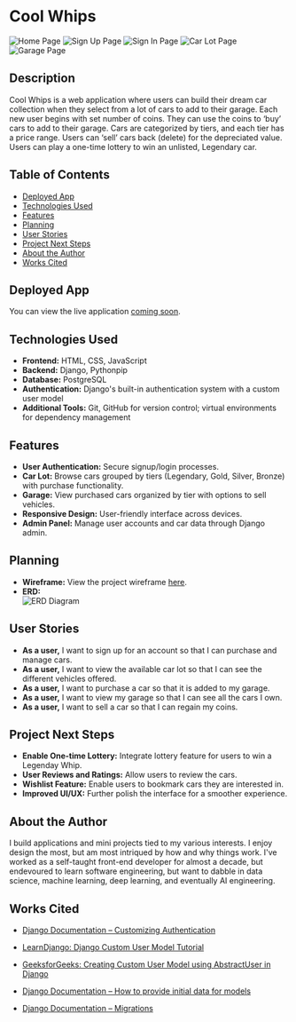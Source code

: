 # Cool Whips

![Home Page ](planning/home.png)
![Sign Up Page ](planning/signup.png)
![Sign In Page ](planning/signin.png)
![Car Lot Page ](planning/lot.png)
![Garage Page ](planning/garage.png)

## Description

Cool Whips is a web application where users can build their dream car collection when they select from a lot of cars to add to their garage. Each new user begins with set number of coins. They can use the coins to ‘buy’ cars to add to their garage. Cars are categorized by tiers, and each tier has a price range. Users can ‘sell’ cars back (delete) for the depreciated value. Users can play a one-time lottery to win an unlisted, Legendary car.

## Table of Contents

- [Deployed App](#deployed-app)
- [Technologies Used](#technologies-used)
- [Features](#features)
- [Planning](#planning)
- [User Stories](#user-stories)
- [Project Next Steps](#project-next-steps)
- [About the Author](#about-the-author)
- [Works Cited](#works-cited)

## Deployed App

You can view the live application [coming soon]().

## Technologies Used

- **Frontend:** HTML, CSS, JavaScript
- **Backend:** Django, Pythonpip
- **Database:** PostgreSQL
- **Authentication:** Django's built-in authentication system with a custom user model
- **Additional Tools:** Git, GitHub for version control; virtual environments for dependency management

## Features

- **User Authentication:** Secure signup/login processes.
- **Car Lot:** Browse cars grouped by tiers (Legendary, Gold, Silver, Bronze) with purchase functionality.
- **Garage:** View purchased cars organized by tier with options to sell vehicles.
- **Responsive Design:** User-friendly interface across devices.
- **Admin Panel:** Manage user accounts and car data through Django admin.

## Planning

- **Wireframe:** View the project wireframe [here](planning/wireframe.html).
- **ERD:**  
  ![ERD Diagram](planning/erd.png)

## User Stories

- **As a user,** I want to sign up for an account so that I can purchase and manage cars.
- **As a user,** I want to view the available car lot so that I can see the different vehicles offered.
- **As a user,** I want to purchase a car so that it is added to my garage.
- **As a user,** I want to view my garage so that I can see all the cars I own.
- **As a user,** I want to sell a car so that I can regain my coins.

## Project Next Steps

- **Enable One-time Lottery:** Integrate lottery feature for users to win a Legenday Whip.
- **User Reviews and Ratings:** Allow users to review the cars.
- **Wishlist Feature:** Enable users to bookmark cars they are interested in.
- **Improved UI/UX:** Further polish the interface for a smoother experience.

## About the Author

I build applications and mini projects tied to my various interests. I enjoy design the most, but am most intriqued by how and why things work. I've worked as a self-taught front-end developer for almost a decade, but endevoured to learn software engineering, but want to dabble in data science, machine learning, deep learning, and eventually AI engineering.

## Works Cited

- [Django Documentation – Customizing Authentication](https://docs.djangoproject.com/en/stable/topics/auth/customizing/)
- [LearnDjango: Django Custom User Model Tutorial](https://learndjango.com/tutorials/django-custom-user-model)
- [GeeksforGeeks: Creating Custom User Model using AbstractUser in Django](https://www.geeksforgeeks.org/creating-custom-user-model-using-abstractuser-in-django_restframework/)

- [Django Documentation – How to provide initial data for models](https://docs.djangoproject.com/en/5.2/howto/initial-data/)
- [Django Documentation – Migrations](https://docs.djangoproject.com/en/5.2/topics/migrations/#data-migrations)
